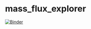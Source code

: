 # mass_flux_explorer
[![Binder](https://mybinder.org/badge_logo.svg)](https://mybinder.org/v2/gh/yz3062/mass_flux_explorer/master)
